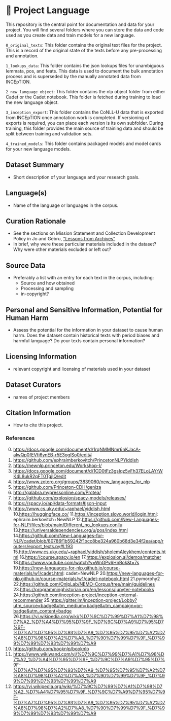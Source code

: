 # 🌱 Project Language 

This repository is the central point for documentation and data for your project. You will find several folders where you can store the data and code used as you create data and train models for a new language. 

`0_original_texts`: This folder contains the original text files for the project. This is a record of the original state of the texts before any pre-processing and annotation.

`1_lookups_data`: This folder contains the json lookups files for unambiguous lemmata, pos, and feats. This data is used to document the bulk annotation process and is superseded by the manually annotated data from INCEpTION.

`2_new_language_object`: This folder contains the nlp object folder from either Cadet or the Cadet notebook. This folder is fetched during training to load the new language object.

`3_inception_export`: This folder contains the CoNLL-U data that is exported from INCEpTION once annotation work is completed. If versioning of exports is required, you can place each version is its own subfolder. During training, this folder provides the main source of training data and should be split between training and validation sets.

`4_trained_models`: This folder contains packaged models and model cards for your new language models.

## Dataset Summary 
- Short description of your language and your research goals.

## Language(s) 
- Name of the language or languages in the corpus.


## Curation Rationale
- See the sections on Mission Statement and Collection Development Policy in Jo and Gebru, ["Lessons from Archives"](https://arxiv.org/abs/1912.10389)
- In brief, why were these particular materials included in the dataset? Why were other materials excluded or left out?  
  
## Source Data
- Preferably a list with an entry for each text in the corpus, including:
  - Source and how obtained
  - Processing and sampling 
  - in-copyright?

## Personal and Sensitive Information, Potential for Human Harm 
- Assess the potential for the information in your dataset to cause human harm. Does the dataset contain historical texts with period biases and harmful language? Do your texts contain personal information?  

## Licensing Information
- relevant copyright and licensing of materials used in your dataset

## Dataset Curators
- names of project members

## Citation Information
- How to cite this project. 

### References
0. https://docs.google.com/document/d/1rqNMMNmr6nKJacA-alwQp0fEVfi6ynEB-r5E3oglSo0/edit#
1. https://github.com/ephraimberkovitch/PrincetonNLPYiddish
2. https://newnlp.princeton.edu/Workshop-I/
3. https://docs.google.com/document/d/1CD0tFz3gsIqz5vFh37ELoLAYrWK4L8ukR2qFT0TgjIQ/edit
4. https://www.zotero.org/groups/3839060/new_languages_for_nlp
5. https://github.com/Princeton-CDH/geniza
6. http://galabra.mypressonline.com/Protea/
7. https://github.com/explosion/spacy-models/releases/
8. https://spacy.io/api/data-formats#json-input
9. https://www.cs.uky.edu/~raphael/yiddish.html
10.https://huggingface.co/
11.https://inception.slovo.world/login.html: ephraim.berkovitch+NewNLP
12.https://github.com/New-Languages-for-NLP/files/blob/main/Different_no_lookups.conllu
13.https://universaldependencies.org/u/pos/index.html
14.https://github.com/New-Languages-for-NLP/cadet/blob/80786f1b59242f1bcc8be324a960b68d3e34f2ea/app/routers/export_texts.py#L193
15.http://www.cs.uky.edu/~raphael/yiddish/sholemAleykhem/contents.html
16.https://course.spacy.io/en
17.https://explosion.ai/demos/matcher
18.https://www.youtube.com/watch?v=WnGPv6HnBok&t=7s
19.https://new-languages-for-nlp.github.io/course-materials/w1/cadet.html: cadet+NewNLP
20.https://new-languages-for-nlp.github.io/course-materials/w1/cadet-notebook.html
21.pymorphy2
22.https://github.com/OnlpLab/NEMO-Corpus/tree/main/guidelines
23.https://programminghistorian.org/en/lessons/jupyter-notebooks
24.https://github.com/inception-project/inception-external-recommender
25.https://gitter.im/inception-project/Lobby?utm_source=badge&utm_medium=badge&utm_campaign=pr-badge&utm_content=badge
26.https://yi.wikipedia.org/wiki/%D7%9C%D7%99%D7%A1%D7%98%D7%A2_%D7%A4%D7%95%D7%9F_%D7%9C%D7%A9%D7%95%D7%9F-%D7%A7%D7%95%D7%93%D7%A9_%D7%95%D7%95%D7%A2%D7%A8%D7%98%D7%A2%D7%A8_%D7%90%D7%99%D7%9F_%D7%99%D7%99%D7%93%D7%99%D7%A9
27. https://github.com/booknlp/booknlp
28. https://www.wikiwand.com/yi/%D7%9C%D7%99%D7%A1%D7%98%D7%A2_%D7%A4%D7%95%D7%9F_%D7%9C%D7%A9%D7%95%D7%9F-%D7%A7%D7%95%D7%93%D7%A9_%D7%95%D7%95%D7%A2%D7%A8%D7%98%D7%A2%D7%A8_%D7%90%D7%99%D7%9F_%D7%99%D7%99%D7%93%D7%99%D7%A9
29. https://yi.wikipedia.org/wiki/%D7%9C%D7%99%D7%A1%D7%98%D7%A2_%D7%A4%D7%95%D7%9F_%D7%9C%D7%A9%D7%95%D7%9F-%D7%A7%D7%95%D7%93%D7%A9_%D7%95%D7%95%D7%A2%D7%A8%D7%98%D7%A2%D7%A8_%D7%90%D7%99%D7%9F_%D7%99%D7%99%D7%93%D7%99%D7%A9